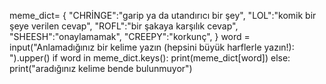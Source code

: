 meme_dict= {
            "CHRİNGE":"garip ya da utandırıcı bir şey",
            "LOL":"komik bir şeye verilen cevap",
            "ROFL":"bir şakaya karşılık cevap",
            "SHEESH":"onaylamamak",
            "CREEPY":"korkunç",
            }
word = input("Anlamadığınız bir kelime yazın (hepsini büyük harflerle yazın!): ").upper()
if word in meme_dict.keys():
    print(meme_dict[word])
else:
    print("aradığınız kelime bende bulunmuyor")
